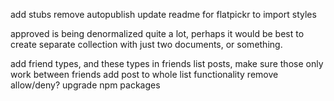 add stubs
remove autopublish
update readme for flatpickr to import styles

approved is being denormalized quite a lot, perhaps it would be best to create 
separate collection with just two documents, or something.


add friend types, and these types in friends list
posts, make sure those only work between friends
add post to whole list functionality
remove allow/deny?
upgrade npm packages